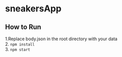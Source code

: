 # sneakersApp

## How to Run
1.Replace body.json in the root directory with your data<br>
2. ```npm install```<br>
3. ```npm start```<br>
